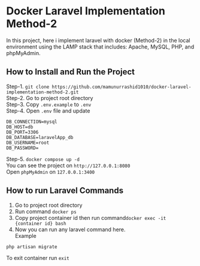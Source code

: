 # Docker Laravel Implementation Method-2

In this project, here i implement laravel with docker (Method-2) in the local environment using the LAMP stack that includes: Apache, MySQL, PHP, and phpMyAdmin.
 
## How to Install and Run the Project

Step-1. ```git clone https://github.com/mamunurrashid1010/docker-laravel-implementation-method-2.git```<br>
Step-2. Go to project root directory<br>
Step-3. Copy ```.env.example``` to ```.env``` <br>
Step-4. Open ``` .env ``` file and update
```
DB_CONNECTION=mysql
DB_HOST=db
DB_PORT=3306
DB_DATABASE=laravelApp_db
DB_USERNAME=root
DB_PASSWORD=
```
Step-5. ```docker compose up -d``` <br>
You can see the project on ```http://127.0.0.1:8080``` <br>
Open ```phpMyAdmin``` on ```127.0.0.1:3400```

## How to run Laravel Commands
1. Go to project root directory <br>
2. Run command ```docker ps``` <br>
3. Copy project container id then run command```docker exec -it {container id} bash``` <br>
4. Now you can run any laravel command here. <br>
Example
```
php artisan migrate
```
To exit container run ```exit```
